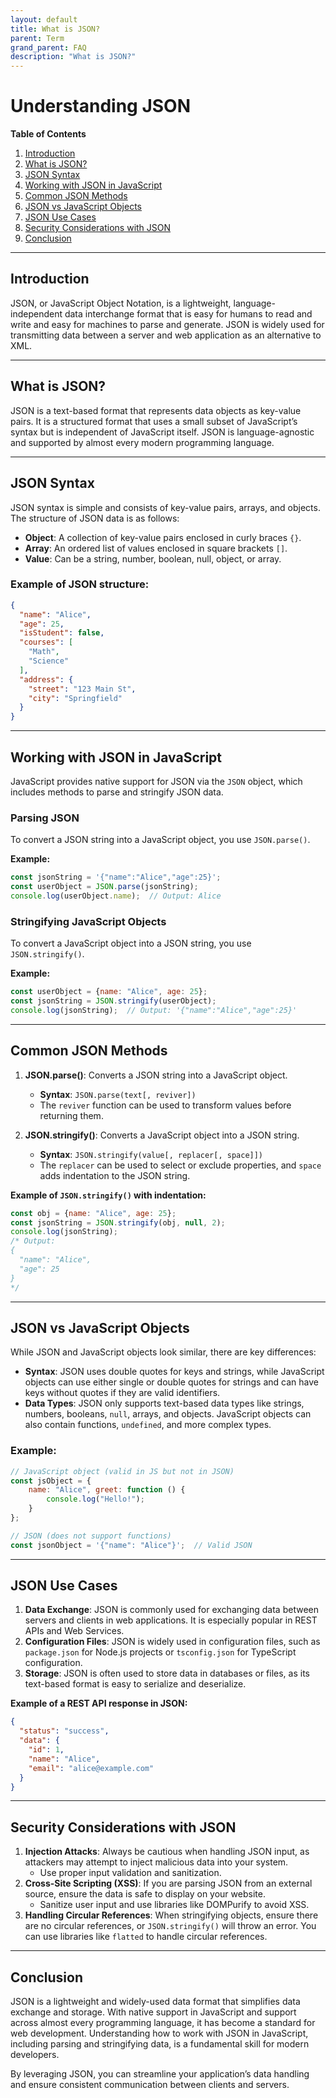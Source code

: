 ```yaml
---
layout: default
title: What is JSON?
parent: Term
grand_parent: FAQ
description: "What is JSON?"
---
```


# Understanding JSON

**Table of Contents**

1. [Introduction](#introduction)
2. [What is JSON?](#what-is-json)
3. [JSON Syntax](#json-syntax)
4. [Working with JSON in JavaScript](#working-with-json-in-javascript)
5. [Common JSON Methods](#common-json-methods)
6. [JSON vs JavaScript Objects](#json-vs-javascript-objects)
7. [JSON Use Cases](#json-use-cases)
8. [Security Considerations with JSON](#security-considerations-with-json)
9. [Conclusion](#conclusion)

---

## Introduction

JSON, or JavaScript Object Notation, is a lightweight, language-independent data interchange format that is easy for
humans to read and write and easy for machines to parse and generate. JSON is widely used for transmitting data between
a server and web application as an alternative to XML.

---

## What is JSON?

JSON is a text-based format that represents data objects as key-value pairs. It is a structured format that uses a small
subset of JavaScript’s syntax but is independent of JavaScript itself. JSON is language-agnostic and supported by almost
every modern programming language.

---

## JSON Syntax

JSON syntax is simple and consists of key-value pairs, arrays, and objects. The structure of JSON data is as follows:

- **Object**: A collection of key-value pairs enclosed in curly braces `{}`.
- **Array**: An ordered list of values enclosed in square brackets `[]`.
- **Value**: Can be a string, number, boolean, null, object, or array.

### Example of JSON structure:

```json
{
  "name": "Alice",
  "age": 25,
  "isStudent": false,
  "courses": [
    "Math",
    "Science"
  ],
  "address": {
    "street": "123 Main St",
    "city": "Springfield"
  }
}
```

---

## Working with JSON in JavaScript

JavaScript provides native support for JSON via the `JSON` object, which includes methods to parse and stringify JSON
data.

### Parsing JSON

To convert a JSON string into a JavaScript object, you use `JSON.parse()`.

**Example:**

```javascript
const jsonString = '{"name":"Alice","age":25}';
const userObject = JSON.parse(jsonString);
console.log(userObject.name);  // Output: Alice
```

### Stringifying JavaScript Objects

To convert a JavaScript object into a JSON string, you use `JSON.stringify()`.

**Example:**

```javascript
const userObject = {name: "Alice", age: 25};
const jsonString = JSON.stringify(userObject);
console.log(jsonString);  // Output: '{"name":"Alice","age":25}'
```

---

## Common JSON Methods

1. **JSON.parse()**: Converts a JSON string into a JavaScript object.
    - **Syntax**: `JSON.parse(text[, reviver])`
    - The `reviver` function can be used to transform values before returning them.

2. **JSON.stringify()**: Converts a JavaScript object into a JSON string.
    - **Syntax**: `JSON.stringify(value[, replacer[, space]])`
    - The `replacer` can be used to select or exclude properties, and `space` adds indentation to the JSON string.

**Example of `JSON.stringify()` with indentation:**

```javascript
const obj = {name: "Alice", age: 25};
const jsonString = JSON.stringify(obj, null, 2);
console.log(jsonString);
/* Output:
{
  "name": "Alice",
  "age": 25
}
*/
```

---

## JSON vs JavaScript Objects

While JSON and JavaScript objects look similar, there are key differences:

- **Syntax**: JSON uses double quotes for keys and strings, while JavaScript objects can use either single or double
  quotes for strings and can have keys without quotes if they are valid identifiers.
- **Data Types**: JSON only supports text-based data types like strings, numbers, booleans, `null`, arrays, and objects.
  JavaScript objects can also contain functions, `undefined`, and more complex types.

### Example:

```javascript
// JavaScript object (valid in JS but not in JSON)
const jsObject = {
	name: "Alice", greet: function () {
		console.log("Hello!");
	}
};

// JSON (does not support functions)
const jsonObject = '{"name": "Alice"}';  // Valid JSON
```

---

## JSON Use Cases

1. **Data Exchange**: JSON is commonly used for exchanging data between servers and clients in web applications. It is
   especially popular in REST APIs and Web Services.
2. **Configuration Files**: JSON is widely used in configuration files, such as `package.json` for Node.js projects or
   `tsconfig.json` for TypeScript configuration.
3. **Storage**: JSON is often used to store data in databases or files, as its text-based format is easy to serialize
   and deserialize.

**Example of a REST API response in JSON:**

```json
{
  "status": "success",
  "data": {
    "id": 1,
    "name": "Alice",
    "email": "alice@example.com"
  }
}
```

---

## Security Considerations with JSON

1. **Injection Attacks**: Always be cautious when handling JSON input, as attackers may attempt to inject malicious data
   into your system.
    - Use proper input validation and sanitization.
2. **Cross-Site Scripting (XSS)**: If you are parsing JSON from an external source, ensure the data is safe to display
   on your website.
    - Sanitize user input and use libraries like DOMPurify to avoid XSS.
3. **Handling Circular References**: When stringifying objects, ensure there are no circular references, or
   `JSON.stringify()` will throw an error. You can use libraries like `flatted` to handle circular references.

---

## Conclusion

JSON is a lightweight and widely-used data format that simplifies data exchange and storage. With native support in
JavaScript and support across almost every programming language, it has become a standard for web development.
Understanding how to work with JSON in JavaScript, including parsing and stringifying data, is a fundamental skill for
modern developers.

By leveraging JSON, you can streamline your application’s data handling and ensure consistent communication between
clients and servers.